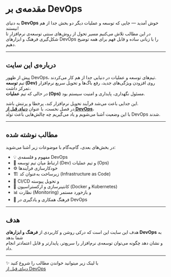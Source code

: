 #  مقدمه‌ی بر DevOps

به دنیای **DevOps** خوش آمدید — جایی که توسعه و عملیات دیگر دو بخش جدا از هم نیستند!  
در این مطالب تلاش می‌کنیم مسیر تحول از روش‌های سنتی توسعه‌ی نرم‌افزار تا شکل‌گیری فرهنگ و ابزارهای DevOps را با زبانی ساده و قابل فهم برای همه توضیح دهیم.  

---

##  درباره‌ی این سایت  

پیش از ظهور DevOps، تیم‌های توسعه و عملیات در دنیایی جدا از هم کار می‌کردند.  
تیم **توسعه (Dev)** روی افزودن ویژگی‌های جدید، رفع باگ‌ها و تحویل سریع نرم‌افزار تمرکز داشت،  
در حالی که تیم **عملیات (Ops)** مسئول نگهداری، پایداری و امنیت سیستم بود.  

این جدایی باعث می‌شد فرآیند تحویل نرم‌افزار کند، پرخطا و پرتنش باشد.  
در فصل نخست، با عنوان **[دنیای قبل از DevOps](https://mammadnet.github.io/devops-intro/befor_devops/)**،  
با این وضعیت آشنا می‌شویم و یاد می‌گیریم چه چالش‌هایی باعث تولد DevOps شدند.  

---

##  مطالب نوشته شده 

در بخش‌های بعدی، گام‌به‌گام با موضوعات زیر آشنا می‌شوید:

- 💡 مفهوم و فلسفه‌ی DevOps  
- 🔗 ارتباط میان تیم توسعه (Dev) و تیم عملیات (Ops)  
- ⚙️ خودکارسازی فرآیندها  
- 🏗️ زیرساخت به‌عنوان کد (Infrastructure as Code)  
- 🔄 CI/CD و تحویل پیوسته  
- 🐳 کانتینرسازی و ارکستراسیون (Docker و Kubernetes)  
- 📊 نظارت (Monitoring) و بازخورد مستمر  
- 🤝 فرهنگ همکاری و یادگیری در DevOps  

---

##  هدف  

هدف این سایت این است که درکی روشن و کاربردی از **فرهنگ و ابزارهای DevOps** به شما بدهد  
و نشان دهد چگونه می‌توان توسعه‌ی نرم‌افزار را سریع‌تر، پایدارتر و قابل اعتمادتر انجام داد.  


---

✨ با لینک زیر میتوانید خواندن مطالب را شروع کنید  
 [دنیای قبل از DevOps](https://mammadnet.github.io/devops-intro/befor_devops/)
